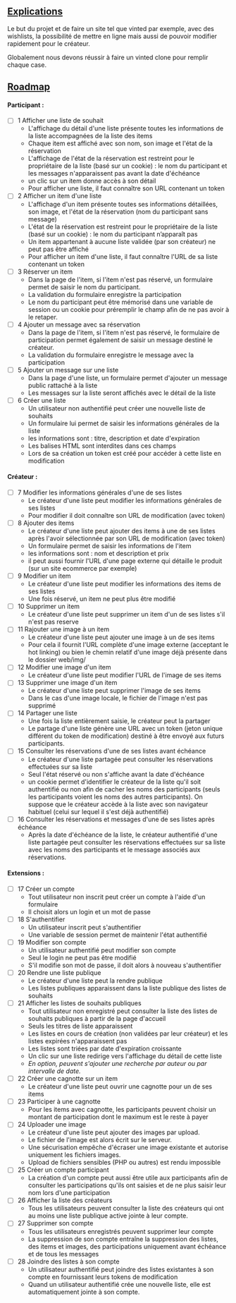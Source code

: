 ## <u>Explications</u>
Le but du projet et de faire un site tel que vinted par exemple, avec des wishlists, la possibilité de mettre en ligne mais aussi de 
pouvoir modifier rapidement pour le créateur.

Globalement nous devons réussir à faire un vinted clone pour remplir chaque case.

## <u>Roadmap</u>

#### Participant :

- [ ] 1 Afficher une liste de souhait
    - L'affichage du détail d'une liste présente toutes les informations de la liste accompagnées de la liste des items
    - Chaque item est affiché avec son nom, son image et l'état de la réservation
    - L'affichage de l'état de la réservation est restreint pour le propriétaire de la liste (basé sur un cookie) : le nom du participant et les messages n'apparaissent pas avant la date d'échéance
    - un clic sur un item donne accès à son détail
    - Pour afficher une liste, il faut connaître son URL contenant un token
- [ ] 2 Afficher un item d'une liste
    - L'affichage d'un item présente toutes ses informations détaillées, son image, et l'état de la
      réservation (nom du participant sans message)
    - L'état de la réservation est restreint pour le propriétaire de la liste (basé sur un cookie) : le nom du participant n’apparaît pas
    - Un item appartenant à aucune liste validée (par son créateur) ne peut pas être affiché
    - Pour afficher un item d'une liste, il faut connaître l'URL de sa liste contenant un token
- [ ] 3 Réserver un item
    - Dans la page de l'item, si l'item n'est pas réservé, un formulaire permet de saisir le nom du participant.
    - La validation du formulaire enregistre la participation
    - Le nom du participant peut être mémorisé dans une variable de session ou un cookie pour préremplir le champ afin de ne pas avoir à le retaper.
- [ ] 4 Ajouter un message avec sa réservation
    - Dans la page de l'item, si l'item n'est pas réservé, le formulaire de participation permet également de saisir un message destiné le créateur.
    - La validation du formulaire enregistre le message avec la participation
- [ ] 5 Ajouter un message sur une liste
    - Dans la page d'une liste, un formulaire permet d'ajouter un message public rattaché à la liste
    - Les messages sur la liste seront affichés avec le détail de la liste
- [ ] 6 Créer une liste
    - Un utilisateur non authentifié peut créer une nouvelle liste de souhaits
    - Un formulaire lui permet de saisir les informations générales de la liste
    - les informations sont : titre, description et date d'expiration
    - Les balises HTML sont interdites dans ces champs
    - Lors de sa création un token est créé pour accéder à cette liste en modification

#### Créateur :

- [ ] 7 Modifier les informations générales d'une de ses listes
    - Le créateur d'une liste peut modifier les informations générales de ses listes
    - Pour modifier il doit connaître son URL de modification (avec token)
- [ ] 8 Ajouter des items
    - Le créateur d'une liste peut ajouter des items à une de ses listes après l'avoir sélectionnée par son URL de modification (avec token)
    - Un formulaire permet de saisir les informations de l'item
    - les informations sont : nom et description et prix
    - il peut aussi fournir l'URL d'une page externe qui détaille le produit (sur un site ecommerce par exemple)
- [ ] 9 Modifier un item
    - Le créateur d'une liste peut modifier les informations des items de ses listes
    - Une fois réservé, un item ne peut plus être modifié
- [ ] 10 Supprimer un item
    - Le créateur d'une liste peut supprimer un item d'un de ses listes s'il n'est pas reserve
- [ ] 11 Rajouter une image à un item
    - Le créateur d'une liste peut ajouter une image à un de ses items
    - Pour cela il fournit l'URL complète d'une image externe (acceptant le hot linking) ou bien le chemin relatif d'une image déjà présente dans le dossier web/img/
- [ ] 12 Modifier une image d'un item
    - Le créateur d'une liste peut modifier l'URL de l'image de ses items
- [ ] 13 Supprimer une image d'un item
    - Le créateur d'une liste peut supprimer l'image de ses items
    - Dans le cas d'une image locale, le fichier de l'image n'est pas supprimé
- [ ] 14 Partager une liste
    - Une fois la liste entièrement saisie, le créateur peut la partager
    - Le partage d'une liste génère une URL avec un token (jeton unique différent du token de modification) destiné à être envoyé aux futurs participants.
- [ ] 15 Consulter les réservations d'une de ses listes avant échéance
    - Le créateur d'une liste partagée peut consulter les réservations effectuées sur sa liste
    - Seul l'état réservé ou non s'affiche avant la date d'échéance
    - un cookie permet d'identifier le créateur de la liste qu'il soit authentifié ou non afin de cacher les noms des  participants (seuls les participants voient les noms des autres participants). On suppose que le créateur accède à la  liste avec son navigateur habituel (celui sur lequel il s'est déjà authentifié)
- [ ] 16 Consulter les réservations et messages d'une de ses listes après échéance
    - Après la date d'échéance de la liste, le créateur authentifié d'une liste partagée peut consulter les réservations effectuées sur sa liste avec les noms des participants et le message associés aux réservations.

#### Extensions :

- [ ] 17 Créer un compte
    - Tout utilisateur non inscrit peut créer un compte à l'aide d'un formulaire
    - Il choisit alors un login et un mot de passe
- [ ] 18 S'authentifier
    - Un utilisateur inscrit peut s'authentifier
    - Une variable de session permet de maintenir l'état authentifié
- [ ] 19 Modifier son compte
    - Un utilisateur authentifié peut modifier son compte
    - Seul le login ne peut pas être modifié
    - S'il modifie son mot de passe, il doit alors à nouveau s'authentifier
- [ ] 20 Rendre une liste publique
    - Le créateur d'une liste peut la rendre publique
    - Les listes publiques apparaissent dans la liste publique des listes de souhaits
- [ ] 21 Afficher les listes de souhaits publiques
    - Tout utilisateur non enregistré peut consulter la liste des listes de souhaits publiques à partir de la page d'accueil
    - Seuls les titres de liste apparaissent
    - Les listes en cours de création (non validées par leur créateur) et les listes expirées n'apparaissent pas
    - Les listes sont triées par date d'expiration croissante
    - Un clic sur une liste redirige vers l'affichage du détail de cette liste
    - *En option, peuvent s'ajouter une recherche par auteur ou par intervalle de date.*
- [ ] 22 Créer une cagnotte sur un item
    - Le créateur d'une liste peut ouvrir une cagnotte pour un de ses items
- [ ] 23 Participer à une cagnotte
    - Pour les items avec cagnotte, les participants peuvent choisir un montant de participation dont le maximum est le reste à payer
- [ ] 24 Uploader une image
    - Le créateur d'une liste peut ajouter des images par upload.
    - Le fichier de l'image est alors écrit sur le serveur.
    - Une sécurisation empêche d'écraser une image existante et autorise uniquement les fichiers images.
    - Upload de fichiers sensibles (PHP ou autres) est rendu impossible
- [ ] 25 Créer un compte participant
    - La création d'un compte peut aussi être utile aux participants afin de consulter les participations qu'ils ont saisies et de ne plus saisir leur  nom lors d'une participation
- [ ] 26 Afficher la liste des créateurs
    - Tous les utilisateurs peuvent consulter la liste des créateurs qui ont au moins une liste publique active jointe à leur compte.
- [ ] 27 Supprimer son compte
    - Tous les utilisateurs enregistrés peuvent supprimer leur compte
    - La suppression de son compte entraîne la suppression des listes, des items et images, des participations uniquement avant échéance et de tous les messages
- [ ] 28 Joindre des listes à son compte
    - Un utilisateur authentifié peut joindre des listes existantes à son compte en fournissant leurs tokens de modification
    - Quand un utilisateur authentifié crée une nouvelle liste, elle est automatiquement jointe à son compte.